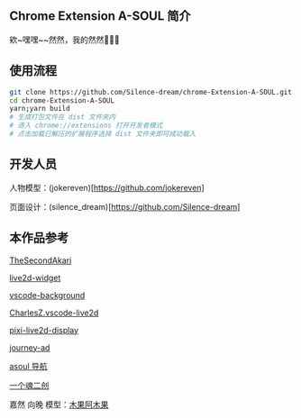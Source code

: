 ## Chrome Extension A-SOUL 简介

欸~嘿嘿~~然然，我的然然🥵🥵🥵

## 使用流程

```bash
git clone https://github.com/Silence-dream/chrome-Extension-A-SOUL.git
cd chrome-Extension-A-SOUL
yarn;yarn build
# 生成打包文件在 dist 文件夹内
# 进入 chrome://extensions 打开开发者模式
# 点击加载已解压的扩展程序选择 dist 文件夹即可成功载入
```

## 开发人员

人物模型：(jokereven)[https://github.com/jokereven]

页面设计：(silence_dream)[https://github.com/Silence-dream]

## 本作品参考

[TheSecondAkari](https://github.com/TheSecondAkari/vscode-live2d)

[live2d-widget](https://github.com/stevenjoezhang/live2d-widget)

[vscode-background](https://github.com/shalldie/vscode-background)

[CharlesZ.vscode-live2d](https://marketplace.visualstudio.com/items?itemName=CharlesZ.vscode-live2d)

[pixi-live2d-display](https://github.com/guansss/pixi-live2d-display)

[journey-ad](https://github.com/journey-ad)

[asoul 导航](https://asoulworld.com/)

[一个魂二创](https://asoul.cloud/)

嘉然 向晚 模型：[木果阿木果](https://space.bilibili.com/886695)
